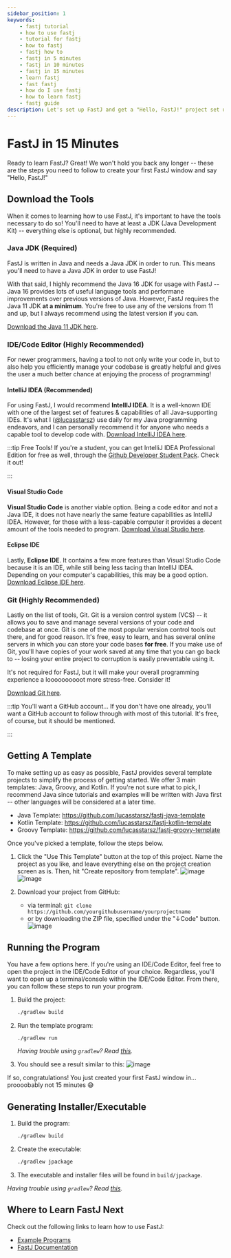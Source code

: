 ```yaml
---
sidebar_position: 1
keywords:
    - fastj tutorial
    - how to use fastj
    - tutorial for fastj
    - how to fastj
    - fastj how to
    - fastj in 5 minutes
    - fastj in 10 minutes
    - fastj in 15 minutes
    - learn fastj
    - fast fastj
    - how do I use fastj
    - how to learn fastj
    - fastj guide
description: Let's set up FastJ and get a "Hello, FastJ!" project set up in 15 minutes.
---
```


# FastJ in 15 Minutes
Ready to learn FastJ? Great! We won't hold you back any longer -- these are the steps you need to follow to create your first FastJ window and say "Hello, FastJ!"


## Download the Tools
When it comes to learning how to use FastJ, it's important to have the tools necessary to do so! You'll need to have at least a JDK (Java Development Kit) -- everything else is optional, but highly recommended.


### Java JDK (Required)
FastJ is written in Java and needs a Java JDK in order to run. This means you'll need to have a Java JDK in order to use FastJ!

With that said, I highly recommend the Java 16 JDK for usage with FastJ -- Java 16 provides lots of useful language tools and performane improvements over previous versions of Java. However, FastJ requires the Java 11 JDK **at a minimum**. You're free to use any of the versions from 11 and up, but I always recommend using the latest version if you can.

[Download the Java 11 JDK here][Java-Link].


### IDE/Code Editor (Highly Recommended)
For newer programmers, having a tool to not only write your code in, but to also help you efficiently manage your codebase is greatly helpful and gives the user a much better chance at enjoying the process of programming!


#### IntelliJ IDEA (Recommended)
For using FastJ, I would recommend **IntellIJ IDEA**. It is a well-known IDE with one of the largest set of features & capabilities of all Java-supporting IDEs. It's what I ([@lucasstarsz](https://github.com/lucasstarsz)) use daily for my Java programming endeavors, and I can personally recommend it for anyone who needs a capable tool to develop code with. [Download IntelliJ IDEA here][IntelliJ-Link].

:::tip Free Tools!
If you're a student, you can get IntelliJ IDEA Professional Edition for free as well, through the [Github Developer Student Pack][Student-Pack-Link]. Check it out!

:::


#### Visual Studio Code
**Visual Studio Code** is another viable option. Being a code editor and not a Java IDE, it does not have nearly the same feature capabilities as IntellIJ IDEA. However, for those with a less-capable computer it provides a decent amount of the tools needed to program. [Download Visual Studio here][VSCode-Link].


#### Eclipse IDE
Lastly, **Eclipse IDE**. It contains a few more features than Visual Studio Code because it is an IDE, while still being less tacing than IntellIJ IDEA. Depending on your computer's capabilities, this may be a good option. [Download Eclipse IDE here][Eclipse-Link].


### Git (Highly Recommended)
Lastly on the list of tools, Git. Git is a version control system (VCS) -- it allows you to save and manage several versions of your code and codebase at once. Git is one of the most popular version control tools out there, and for good reason. It's free, easy to learn, and has several online servers in which you can store your code bases **for free**. If you make use of Git, you'll have copies of your work saved at any time that you can go back to -- losing your entire project to corruption is easily preventable using it.

It's not required for FastJ, but it will make your overall programming experience a loooooooooot more stress-free. Consider it!

[Download Git here][Git-Link].

:::tip You'll want a GitHub account...
If you don't have one already, you'll want a GitHub account to follow through with most of this tutorial. It's free, of course, but it should be mentioned.

:::


## Getting A Template
To make setting up as easy as possible, FastJ provides several template projects to simplify the process of getting started. We offer 3 main templates: Java, Groovy, and Kotlin. If you're not sure what to pick, I recommend Java since tutorials and examples will be written with Java first -- other languages will be considered at a later time.

- Java Template: https://github.com/lucasstarsz/fastj-java-template
- Kotlin Template: https://github.com/lucasstarsz/fastj-kotlin-template
- Groovy Template: https://github.com/lucasstarsz/fastj-groovy-template

Once you've picked a template, follow the steps below.

1. Click the "Use This Template" button at the top of this project. Name the project as you like, and leave everything else on the project creation screen as is. Then, hit "Create repository from template".
   ![image](https://user-images.githubusercontent.com/64715411/125542737-6eb23326-d07a-4a28-89af-dcacb4f01cac.png)
   ![image](https://user-images.githubusercontent.com/64715411/125543010-b960404a-ad40-431c-ab31-c097f52574bb.png)

2. Download your project from GitHub:
    - via terminal: `git clone https://github.com/yourgithubusername/yourprojectname`
    - or by downloading the ZIP file, specified under the "↓Code" button.
      ![image](https://user-images.githubusercontent.com/64715411/125545310-c62610da-1eb5-4e80-86b3-352b1ea16612.png)


## Running the Program
You have a few options here. If you're using an IDE/Code Editor, feel free to open the project in the IDE/Code Editor of your choice. Regardless, you'll want to open up a terminal/console within the IDE/Code Editor. From there, you can follow these steps to run your program.

1. Build the project:
    ```bash
    ./gradlew build
    ```

2. Run the template program:
    ```bash
    ./gradlew run
    ```
    _Having trouble using `gradlew`? Read [this][Terminals Are Different]._

3. You should see a result similar to this: ![image](https://user-images.githubusercontent.com/64715411/127934386-c7470fbd-54e5-4856-b52a-96c5d14b2464.png)

If so, congratulations! You just created your first FastJ window in... proooobably not 15 minutes 😅


## Generating Installer/Executable
1. Build the program:
    ```bash
    ./gradlew build
    ```

2. Create the executable:
    ```bash
   ./gradlew jpackage 
   ```

3. The executable and installer files will be found in `build/jpackage`.

_Having trouble using `gradlew`? Read [this][Terminals Are Different]._


## Where to Learn FastJ Next
Check out the following links to learn how to use FastJ:
- [Example Programs][Example-Programs-Readme-Link]
- [FastJ Documentation][documentation-link]


[Java-Link]: https://adoptopenjdk.net/?variant=openjdk16&jvmVariant=hotspot "Install Java from AdoptOpenJDK"

[IntelliJ-Link]: https://www.jetbrains.com/idea/ "IntelliJ IDEA IDE"
[Eclipse-Link]: https://www.eclipse.org/downloads/ "Eclipse IDE"
[VSCode-Link]: https://code.visualstudio.com/ "VSCode"
[Student-Pack-Link]: https://education.github.com/pack "Github Student Developer Pack"

[Git-Link]: https://git-scm.com/downloads "Download Git, the powerful source control management tool."

[Terminals Are Different]: https://gist.github.com/lucasstarsz/9bbc306f8655b916367d557043e498ad "Terminals Access Files Differently"
[Example-Programs-Readme-Link]: https://fastj.dev/tree/main/src/example "FastJ Examples"
[documentation-link]: https://javadoc.io/doc/io.github.lucasstarsz.fastj/fastj-library "FastJ API Documentation"
